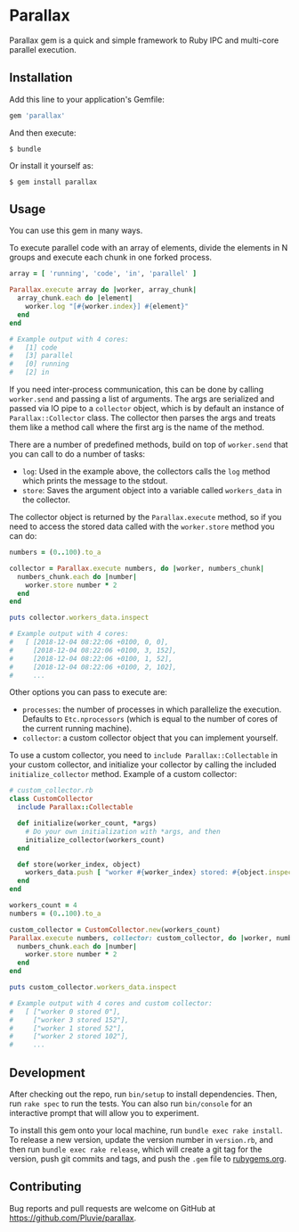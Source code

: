 # Parallax

Parallax gem is a quick and simple framework to Ruby IPC and multi-core parallel execution.

## Installation

Add this line to your application's Gemfile:

```ruby
gem 'parallax'
```

And then execute:

    $ bundle

Or install it yourself as:

    $ gem install parallax

## Usage

You can use this gem in many ways.

To execute parallel code with an array of elements, divide the elements in N groups and execute each chunk in one forked process.

```ruby
array = [ 'running', 'code', 'in', 'parallel' ]

Parallax.execute array do |worker, array_chunk|
  array_chunk.each do |element|
    worker.log "[#{worker.index}] #{element}"
  end
end

# Example output with 4 cores:
#   [1] code
#   [3] parallel
#   [0] running
#   [2] in
```

If you need inter-process communication, this can be done by calling `worker.send` and passing a list of arguments. The args are serialized and passed via IO pipe to a `collector` object, which is by default an instance of `Parallax::Collector` class. The collector then parses the args and treats them like a method call where the first arg is the name of the method.

There are a number of predefined methods, build on top of `worker.send` that you can call to do a number of tasks:
* `log`: Used in the example above, the collectors calls the `log` method which prints the message to the stdout.
* `store`: Saves the argument object into a variable called `workers_data` in the collector.

The collector object is returned by the `Parallax.execute` method, so if you need to access the stored data called with the `worker.store` method you can do:

```ruby
numbers = (0..100).to_a

collector = Parallax.execute numbers, do |worker, numbers_chunk|
  numbers_chunk.each do |number|
    worker.store number * 2
  end
end

puts collector.workers_data.inspect

# Example output with 4 cores:
#   [ [2018-12-04 08:22:06 +0100, 0, 0],
#     [2018-12-04 08:22:06 +0100, 3, 152],
#     [2018-12-04 08:22:06 +0100, 1, 52],
#     [2018-12-04 08:22:06 +0100, 2, 102],
#     ...
```

Other options you can pass to execute are:
* `processes`: the number of processes in which parallelize the execution. Defaults to `Etc.nprocessors` (which is equal to the number of cores of the current running machine).
* `collector`: a custom collector object that you can implement yourself.

To use a custom collector, you need to `include Parallax::Collectable` in your custom collector, and initialize your collector by calling the included `initialize_collector` method.
Example of a custom collector:

```ruby
# custom_collector.rb
class CustomCollector
  include Parallax::Collectable

  def initialize(worker_count, *args)
    # Do your own initialization with *args, and then
    initialize_collector(workers_count)
  end

  def store(worker_index, object)
    workers_data.push [ "worker #{worker_index} stored: #{object.inspect}" ]
  end
end
```

```ruby
workers_count = 4
numbers = (0..100).to_a

custom_collector = CustomCollector.new(workers_count)
Parallax.execute numbers, collector: custom_collector, do |worker, numbers_chunk|
  numbers_chunk.each do |number|
    worker.store number * 2
  end
end

puts custom_collector.workers_data.inspect

# Example output with 4 cores and custom collector:
#   [ ["worker 0 stored 0"],
#     ["worker 3 stored 152"],
#     ["worker 1 stored 52"],
#     ["worker 2 stored 102"],
#     ...
```

## Development

After checking out the repo, run `bin/setup` to install dependencies. Then, run `rake spec` to run the tests. You can also run `bin/console` for an interactive prompt that will allow you to experiment.

To install this gem onto your local machine, run `bundle exec rake install`. To release a new version, update the version number in `version.rb`, and then run `bundle exec rake release`, which will create a git tag for the version, push git commits and tags, and push the `.gem` file to [rubygems.org](https://rubygems.org).

## Contributing

Bug reports and pull requests are welcome on GitHub at https://github.com/Pluvie/parallax.
